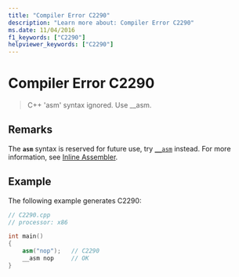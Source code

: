 ```yaml
---
title: "Compiler Error C2290"
description: "Learn more about: Compiler Error C2290"
ms.date: 11/04/2016
f1_keywords: ["C2290"]
helpviewer_keywords: ["C2290"]
---
```

# Compiler Error C2290

> C++ 'asm' syntax ignored. Use __asm.

## Remarks

The **`asm`** syntax is reserved for future use, try [`__asm`](../../assembler/inline/asm.md) instead. For more information, see [Inline Assembler](../../assembler/inline/inline-assembler.md).

## Example

The following example generates C2290:

```cpp
// C2290.cpp
// processor: x86

int main()
{
    asm("nop");   // C2290
    __asm nop     // OK
}
```
